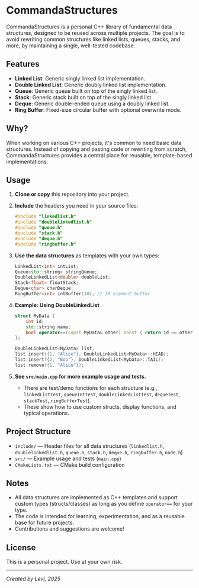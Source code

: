 # CommandaStructures

CommandaStructures is a personal C++ library of fundamental data structures, designed to be reused across multiple projects. The goal is to avoid rewriting common structures like linked lists, queues, stacks, and more, by maintaining a single, well-tested codebase.

## Features

- **Linked List**: Generic singly linked list implementation.
- **Double Linked List**: Generic doubly linked list implementation.
- **Queue**: Generic queue built on top of the singly linked list.
- **Stack**: Generic stack built on top of the singly linked list.
- **Deque**: Generic double-ended queue using a doubly linked list.
- **Ring Buffer**: Fixed-size circular buffer with optional overwrite mode.

## Why?

When working on various C++ projects, it's common to need basic data structures. Instead of copying and pasting code or rewriting from scratch, CommandaStructures provides a central place for reusable, template-based implementations.

## Usage

1. **Clone or copy** this repository into your project.
2. **Include** the headers you need in your source files:
   ```cpp
   #include "linkedlist.h"
   #include "doublelinkedlist.h"
   #include "queue.h"
   #include "stack.h"
   #include "deque.h"
   #include "ringbuffer.h"
   ```
3. **Use the data structures** as templates with your own types:
   ```cpp
   LinkedList<int> intList;
   Queue<std::string> stringQueue;
   DoubleLinkedList<double> doubleList;
   Stack<float> floatStack;
   Deque<char> charDeque;
   RingBuffer<int> intBuffer(10); // 10 element buffer
   ```
4. **Example: Using DoubleLinkedList**
   ```cpp
   struct MyData {
       int id;
       std::string name;
       bool operator==(const MyData& other) const { return id == other.id && name == other.name; }
   };

   DoubleLinkedList<MyData> list;
   list.insert({1, "Alice"}, DoubleLinkedList<MyData>::HEAD);
   list.insert({2, "Bob"}, DoubleLinkedList<MyData>::TAIL);
   list.remove({1, "Alice"});
   ```

5. **See `src/main.cpp` for more example usage and tests.**
   - There are test/demo functions for each structure (e.g., `linkedListTest`, `queueIntTest`, `doubleLinkedListTest`, `dequeTest`, `stackTest`, `ringBufferTest`).
   - These show how to use custom structs, display functions, and typical operations.

## Project Structure

- `include/` — Header files for all data structures (`linkedlist.h`, `doublelinkedlist.h`, `queue.h`, `stack.h`, `deque.h`, `ringbuffer.h`, `node.h`)
- `src/` — Example usage and tests (`main.cpp`)
- `CMakeLists.txt` — CMake build configuration

## Notes

- All data structures are implemented as C++ templates and support custom types (structs/classes) as long as you define `operator==` for your type.
- The code is intended for learning, experimentation, and as a reusable base for future projects.
- Contributions and suggestions are welcome!

## License

This is a personal project. Use at your own risk.

---
*Created by Levi, 2025*
